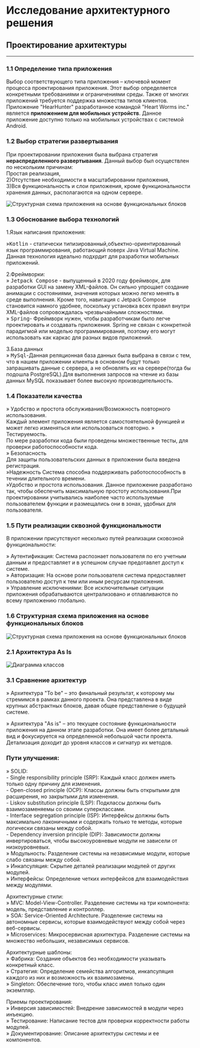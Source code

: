 # Исследование архитектурного решения
## Проектирование архитектуры

---
### 1.1 Определение типа приложения 
  Выбор соответствующего типа приложения – ключевой момент процесса проектирования приложения. Этот выбор определяется конкретными требованиями и ограничениями среды. Также от многих приложений требуется поддержка множества типов клиентов. 
Приложение "HearHunter" разработанное командой "Heart Worms inc." является 
**приложением для мобильных устройств**. Данное приложение доступно только на мобильных устройствах с системой Android.

### 1.2 Выбор стратегии развертывания 

При проектировании приложения была выбрана стратегия **нераспределенного развертывания**. Данный выбор был осуществлен по нескольким причинам:  
Простая реализация,  
2)Отсутствие необходимости в масштабировании приложения,  
3)Вся функциональность и слои приложения, кроме функциональности хранения данных, располагаются на одном сервере.

![Структурная схема приложения на основе функциональных блоков](https://github.com/helistam/HeartHunter/blob/main/documentation/files/schema.png)

### 1.3 Обоснование выбора технологий 
1.Язык написания приложения: 
 
&#187;<kbd>Kotlin</kbd>  - статически типизированный,объектно-ориентированный язык программирования, работающий поверх Java Virtual Machine. Данная технология идеально подхрдит для разработки мобильных приложений. 

2.Фреймворки:  
&#187; <kbd>Jetpack Compose</kbd> - выпущенный в 2020 году фреймворк, для разработки GUI на замену XML-файлов. Он сильно упрощает создание анимации с состояниями, значения которых можно легко менять в среде выполнения. Кроме того, навигация с Jetpack Compose становится намного удобнее, поскольку установка всех правил внутри XML-файлов сопровождалась чрезвычайными сложностями.  
&#187; <kbd>Spring</kbd>- Фреймворк нужен, чтобы разработчикам было легче проектировать и создавать приложения. Spring не связан с конкретной парадигмой или моделью программирования, поэтому его могут использовать как каркас для разных видов приложений.  

3.База данных  
&#187; <kbd>MySql</kbd>-Данная реляционная база данных была выбрана в связи с тем, что в нашем приложении клиенты в основном будут только запрашивать данные с сервера, а не обновлять их на сервере(тогда бы подошла PostgreSQL).Для выполнения запросов на чтение из базы данных MySQL показывает более высокую производительность.

### 1.4 Показатели качества

 &#187; Удобство и простота обслуживания/Возможность повторного использования.  
 Каждый элемент приложения является самостоятельной функцией и может легко изменяться или использоваться повторно.
 &#187; Тестируемость.  
 По мере разработки кода были проведены множественные тесты, для проверки работоспособности кода.  
 &#187; Безопасность  
 Для защиты пользовательских данных в приложении была введена регистрация.  
 &#187;Надежность 
 Система способна поддерживать работоспособность в течении длительного времени.  
 &#187;Удобство и простота использования. 
 Данное приложение разработано так, чтобы обеспечить максимальную простоту использования.При проектировании учитывались наиболее часто используемые пользователем функции и размещались они в зонах, удобных для пользователя.

### 1.5 Пути реализации сквозной функциональности 
  
В приложении присутствуют несколько путей реализации сковозной функциональности:

&#187; Аутентификация: Система распознает пользователя по его учетным данным и предоставляет и в успешном случае предотавлет доступ к системе.  
&#187; Авторизация: На основе роли пользователя система предоставляет пользователю доступ к тем или иным ресурсам приложения.  
&#187; Управление исключениями: Все исключительные ситуации приложения обрабатываются централизовано и отлавливаются по всему приложению глобально.

### 1.6 Структурная схема приложения на основе функциональных блоков

![Структурная схема приложения на основе функциональных блоков](https://github.com/helistam/HeartHunter/blob/main/documentation/files/unallocated_deployment.png)


### 2.1 Архитектура As Is
  
![Диаграмма классов](https://github.com/helistam/HeartHunter/blob/main/diagrams/images/ClassDiagram.png)
  
### 3.1 Сравнение архитектур   

&#187; Архитектура "To be" – это финальный результат, к которому мы стремимся в рамках данного проекта. Она представлена в виде крупных абстрактных блоков, давая общее представление о будущей системе.  

&#187; Архитектура "As is" – это текущее состояние функциональности приложения на данном этапе разработки. Она имеет более детальный вид и фокусируется на определенной небольшой части проекта. Детализация доходит до уровня классов и сигнатур их методов.  
  
### Пути улучшения:  
  
&#187; SOLID:  
    - Single responsibility principle (SRP): Каждый класс должен иметь только одну причину для изменения.  
    - Open-closed principle (OCP): Классы должны быть открытыми для расширения, но закрытыми для изменения.  
    - Liskov substitution principle (LSP): Подклассы должны быть взаимозаменяемы со своими суперклассами.  
    - Interface segregation principle (ISP): Интерфейсы должны быть максимально лаконичными и содержать только те методы, которые логически связаны между собой.  
    - Dependency inversion principle (DIP): Зависимости должны инвертироваться, чтобы высокоуровневые модули не зависели от низкоуровневых.  
&#187; Модульность: Разделение системы на независимые модули, которые слабо связаны между собой.  
&#187; Инкапсуляция: Скрытие деталей реализации модулей от других модулей.  
&#187; Интерфейсы: Определение четких интерфейсов для взаимодействия между модулями.  
  
Архитектурные стили:  
&#187; MVC: Model-View-Controller. Разделение системы на три компонента: модель, представление и контроллер.  
&#187; SOA: Service-Oriented Architecture. Разделение системы на автономные сервисы, которые взаимодействуют между собой через веб-сервисы.  
&#187; Microservices: Микросервисная архитектура. Разделение системы на множество небольших, независимых сервисов.  
  
Архитектурные шаблоны:  
&#187; Фабрика: Создание объектов без необходимости указывать конкретный класс.  
&#187; Стратегия: Определение семейства алгоритмов, инкапсуляция каждого из них и возможность их взаимозамены.  
&#187; Singleton: Обеспечение того, чтобы класс имел только один экземпляр.  
  
Приемы проектирования:    
&#187; Инверсия зависимостей: Внедрение зависимостей в модули через инъекцию.  
&#187; Тестирование: Написание тестов для проверки корректности работы модулей.  
&#187; Документирование: Описание архитектуры системы и ее компонентов.  